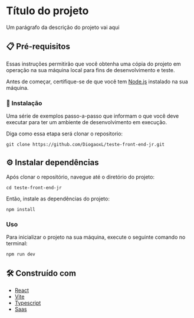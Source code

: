 # Título do projeto

Um parágrafo da descrição do projeto vai aqui

## 📋 Pré-requisitos

Essas instruções permitirão que você obtenha uma cópia do projeto em operação na sua máquina local para fins de desenvolvimento e teste.

Antes de começar, certifique-se de que você tem [Node.js](https://nodejs.org/) instalado na sua máquina.


### 🔧 Instalação

Uma série de exemplos passo-a-passo que informam o que você deve executar para ter um ambiente de desenvolvimento em execução.

Diga como essa etapa será clonar o repositorio:

```
git clone https://github.com/DiogaoxL/teste-front-end-jr.git
```


## ⚙️ Instalar dependências

Após clonar o repositório, navegue até o diretório do projeto:

```
cd teste-front-end-jr
```
Então, instale as dependências do projeto:

```
npm install

```


### Uso

Para inicializar o projeto na sua máquina, execute o seguinte comando no terminal:

```
npm run dev
```


## 🛠️ Construído com


* [React](https://react.dev)
* [Vite](https://vitejs.dev) 
* [Typescript](https://www.typescriptlang.org) 
* [Saas](https://sass-lang.com) 



